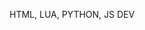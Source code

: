 HTML, LUA, PYTHON, JS DEV
<!---
supremexD16/supremexD16 is a ✨ special ✨ repository because its `README.md` (this file) appears on your GitHub profile.
You can click the Preview link to take a look at your changes.
--->
